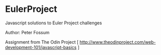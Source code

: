 # EulerProject
Javascript solutions to Euler Project challenges

Author: Peter Fossum

Assignment from The Odin Project [ http://www.theodinproject.com/web-development-101/javascript-basics ]

